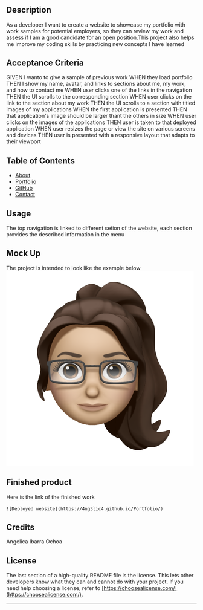 
# <Portfolio>

## Description

As a developer I want to create a website to showcase my portfolio with work samples for potential employers, so they can review my work and assess if I am a good candidate for an open position.This project also helps me improve my coding skills by practicing new concepts I have learned

## Acceptance Criteria
GIVEN I wanto to give a  sample of  previous work
WHEN they load portfolio
THEN I show my name,  avatar, and links to sections about me, my work, and how to contact me
WHEN user clicks one of the links in the navigation
THEN the UI scrolls to the corresponding section
WHEN user clicks on the link to the section about my work
THEN the UI scrolls to a section with titled images of my applications
WHEN the first application is presented
THEN that application's image should be larger thant the others in size
WHEN user clicks on the images of the applications
THEN user is taken to that deployed application
WHEN user resizes the page or view the site on various screens and devices
THEN user is presented with a responsive layout that adapts to their viewport


## Table of Contents 

- [About](#About)
- [Portfolio](#Portfolio)
- [GitHub](#GitHub)
- [Contact](#Contact)


## Usage

The top navigation is linked to different setion of the website, each section provides the described information in the menu


## Mock Up

The project is intended to look like the example below
 ![Mock Up website](./assets/img/avatar.png)
    

## Finished product

Here is the link of the finished work


    ![Deployed website](https://4ng3lic4.github.io/Portfolio/)
    

## Credits

Angelica Ibarra Ochoa
## License

The last section of a high-quality README file is the license. This lets other developers know what they can and cannot do with your project. If you need help choosing a license, refer to [https://choosealicense.com/](https://choosealicense.com/).

---





